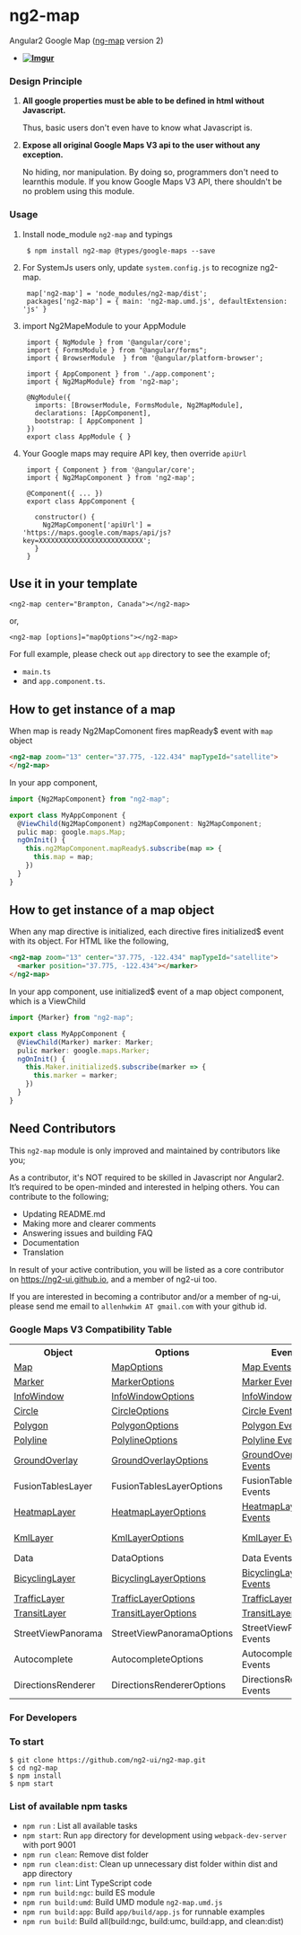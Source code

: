 # ng2-map

Angular2 Google Map ([ng-map](https://ngmap.github.io) version 2)

* **[![Imgur](http://i.imgur.com/O2EOCxf.png)](https://rawgit.com/ng2-ui/ng2-map/master/app/index.html)**		

### Design Principle

1. **All google properties must be able to be defined in html without Javascript.**

   Thus, basic users don't even have to know what Javascript is.

2. **Expose all original Google Maps V3 api to the user without any exception.**

   No hiding, nor manipulation. By doing so, programmers don't need to learnthis module.
   If you know Google Maps V3 API, there shouldn't be no problem using this module.

### Usage

1. Install node_module `ng2-map` and typings

        $ npm install ng2-map @types/google-maps --save

2. For SystemJs users only, update `system.config.js` to recognize ng2-map.

        map['ng2-map'] = 'node_modules/ng2-map/dist';
        packages['ng2-map'] = { main: 'ng2-map.umd.js', defaultExtension: 'js' }

3. import Ng2MapeModule to your AppModule

        import { NgModule } from '@angular/core';
        import { FormsModule } from "@angular/forms";
        import { BrowserModule  } from '@angular/platform-browser';

        import { AppComponent } from './app.component';
        import { Ng2MapModule} from 'ng2-map';

        @NgModule({
          imports: [BrowserModule, FormsModule, Ng2MapModule],
          declarations: [AppComponent],
          bootstrap: [ AppComponent ]
        })
        export class AppModule { }

4. Your Google maps may require API key, then override `apiUrl`

        import { Component } from '@angular/core';
        import { Ng2MapComponent } from 'ng2-map';

        @Component({ ... })
        export class AppComponent {

          constructor() {
            Ng2MapComponent['apiUrl'] = 'https://maps.google.com/maps/api/js?key=XXXXXXXXXXXXXXXXXXXXXXXXXX';
          }
        }

## Use it in your template

```
<ng2-map center="Brampton, Canada"></ng2-map>
```
or, 
```
<ng2-map [options]="mapOptions"></ng2-map>
```

For full example, please check out `app` directory to see the example of;

  - `main.ts`
  -  and `app.component.ts`.

## How to get instance of a map
 
When map is ready Ng2MapComonent fires mapReady$ event with `map` object

```HTML
<ng2-map zoom="13" center="37.775, -122.434" mapTypeId="satellite">
</ng2-map>
```

In your app component, 

```TypeScript
import {Ng2MapComponent} from "ng2-map";

export class MyAppComponent {
  @ViewChild(Ng2MapComponent) ng2MapComponent: Ng2MapComponent;
  pulic map: google.maps.Map;
  ngOnInit() {
    this.ng2MapComponent.mapReady$.subscribe(map => {
      this.map = map;
    })
  }
}
```

## How to get instance of a map object

When any map directive is initialized, each directive  fires initialized$ event with its object.
For HTML like the following, 
```HTML
<ng2-map zoom="13" center="37.775, -122.434" mapTypeId="satellite">
  <marker position="37.775, -122.434"></marker>
</ng2-map>
```

In your app component, use initialized$ event of a map object component, which is a ViewChild

```TypeScript
import {Marker} from "ng2-map";

export class MyAppComponent {
  @ViewChild(Marker) marker: Marker;
  pulic marker: google.maps.Marker;
  ngOnInit() {
    this.Maker.initialized$.subscribe(marker => {
      this.marker = marker;
    })
  }
}
```

## Need Contributors
 
This `ng2-map` module is only improved and maintained by contributors like you;

As a contributor, it's NOT required to be skilled in Javascript nor Angular2.
It’s required to be open-minded and interested in helping others.
You can contribute to the following;

  * Updating README.md
  * Making more and clearer comments
  * Answering issues and building FAQ
  * Documentation
  * Translation

In result of your active contribution, you will be listed as a core contributor
on https://ng2-ui.github.io, and a member of ng2-ui too.

If you are interested in becoming a contributor and/or a member of ng-ui,
please send me email to `allenhwkim AT gmail.com` with your github id.

### Google Maps V3 Compatibility Table

<table>
  <tr><th> Object  <th> Options <th> Events <th> Note </tr>
  <tr><td> <a href="https://developers.google.com/maps/documentation/javascript/reference#Map">Map</a>
      <td> <a href="https://developers.google.com/maps/documentation/javascript/reference#MapOptions">MapOptions</a>
      <td> <a href="https://developers.google.com/maps/documentation/javascript/reference#Map">Map Events</a>
      <td> <a href="https://developers.google.com/maps/documentation/javascript/examples/map-simple">Google Simple Map Example</a> <a href="">ng2-map example</a>
  <tr><td> <a href="https://developers.google.com/maps/documentation/javascript/reference#Marker">Marker</a>
      <td> <a href="https://developers.google.com/maps/documentation/javascript/reference#MarkerOptions">MarkerOptions</a>
      <td> <a href="https://developers.google.com/maps/documentation/javascript/reference#Marker">Marker Events</a>
      <td> <a href="https://developers.google.com/maps/documentation/javascript/examples/marker-simple">Google Simple Marker Example</a> <a href="">ng2-map marker example</a>
  <tr><td> <a href="https://developers.google.com/maps/documentation/javascript/reference#InfoWindow">InfoWindow</a>
      <td> <a href="https://developers.google.com/maps/documentation/javascript/reference#InfoWindowOptions">InfoWindowOptions</a>
      <td> <a href="https://developers.google.com/maps/documentation/javascript/reference#InfoWindow">InfoWindow Events</a>
      <td>  <a href="https://developers.google.com/maps/documentation/javascript/examples/infowindow-simple">Google Infowindows Example</a> <a href="">ng2-map info-window example</a>
  <tr><td> <a href="https://developers.google.com/maps/documentation/javascript/reference#Circle">Circle</a>
      <td> <a href="https://developers.google.com/maps/documentation/javascript/reference#CircleOptions">CircleOptions</a>
      <td> <a href="https://developers.google.com/maps/documentation/javascript/reference#Circle">Circle Events</a>
      <td> <a href="https://developers.google.com/maps/documentation/javascript/examples/circle-simple">Google Circle example</a> <a href="">ng2-map circle example</a>
  <tr><td> <a href="https://developers.google.com/maps/documentation/javascript/reference#Polygon">Polygon</a>
      <td> <a href="https://developers.google.com/maps/documentation/javascript/reference#PolygonOptions">PolygonOptions</a>
      <td> <a href="https://developers.google.com/maps/documentation/javascript/reference#Polygon">Polygon Events</a>
      <td> <a href="https://developers.google.com/maps/documentation/javascript/examples/polygon-hole">Google Polygon example</a> <a href="">ng2-map polygon example</a> 
  <tr><td> <a href="https://developers.google.com/maps/documentation/javascript/reference#Polyline">Polyline</a>
      <td> <a href="https://developers.google.com/maps/documentation/javascript/reference#PolylineOptions">PolylineOptions</a>
      <td> <a href="https://developers.google.com/maps/documentation/javascript/reference#Polyline">Polyline Events</a>
      <td> <a href="https://developers.google.com/maps/documentation/javascript/examples/polyline-simple">Google Polyline Example</a> <a href="">ng2-map polyline  example</a>
  <tr><td> <a href="https://developers.google.com/maps/documentation/javascript/reference#GroundOverlay">GroundOverlay</a>
      <td> <a href="https://developers.google.com/maps/documentation/javascript/reference#GroundOverlayOptions">GroundOverlayOptions</a>
      <td> <a href="https://developers.google.com/maps/documentation/javascript/reference#GroundOverlay">GroundOverlay Events</a>
      <td> <a href="https://developers.google.com/maps/documentation/javascript/examples/groundoverlay-simple">Google Simple Ground Overlay Example</a> <a href="">ng2-map ground-overlay example</a>
  <tr><td> FusionTablesLayer <td> FusionTablesLayerOptions <td> FusionTablesLayer Events <td> No Plan - Experimental Status
  <tr><td> <a href="https://developers.google.com/maps/documentation/javascript/reference#HeatmapLayer">HeatmapLayer</a>
      <td> <a href="https://developers.google.com/maps/documentation/javascript/reference#HeatmapLayerOptions">HeatmapLayerOptions</a>
      <td> <a href="https://developers.google.com/maps/documentation/javascript/reference#HeatmapLayer">HeatmapLayer Events</a>
      <td> <a href="https://developers.google.com/maps/documentation/javascript/examples/layer-heatmap">Google Heatmap Layer</a> <a href="">ng2-map heatmap-layer example</a>
  <tr><td> <a href="https://developers.google.com/maps/documentation/javascript/reference#KmlLayer">KmlLayer</a>
      <td> <a href="https://developers.google.com/maps/documentation/javascript/reference#KmlLayerOptions">KmlLayerOptions</a>
      <td> <a href="https://developers.google.com/maps/documentation/javascript/reference#KmlLayer">KmlLayer Events</a>
      <td> https://developers.google.com/maps/documentation/javascript/examples/layer-kml
  <tr><td> Data          <td> DataOptions              <td> Data Events              
      <td> <a href="https://developers.google.com/maps/documentation/javascript/examples/layer-data-simple">Google Layer Data Example</a> <a href="">ng2-map data example</a>
  <tr><td> <a href="https://developers.google.com/maps/documentation/javascript/reference#BicyclingLayer">BicyclingLayer</a>
      <td> <a href="https://developers.google.com/maps/documentation/javascript/reference#BicyclingLayerOptions">BicyclingLayerOptions</a>
      <td> <a href="https://developers.google.com/maps/documentation/javascript/reference#BicyclingLayer">BicyclingLayer Events</a>
      <td> <a href="https://developers.google.com/maps/documentation/javascript/examples/layer-bicycling">Google Bycycling Layer Example</a> <a href="">ng2-map bicycling-layer example</a>
  <tr><td> <a href="https://developers.google.com/maps/documentation/javascript/reference#TrafficLayer">TrafficLayer</a>
      <td> <a href="https://developers.google.com/maps/documentation/javascript/reference#TrafficLayerOptions">TrafficLayerOptions</a>
      <td> <a href="https://developers.google.com/maps/documentation/javascript/reference#TrafficLayer">TrafficLayer Events</a>
      <td> <a href="https://developers.google.com/maps/documentation/javascript/examples/layer-traffic">Google Traffic Layer Example</a> <a href="">ng2-map traffic-layer example</a>
  <tr><td> <a href="https://developers.google.com/maps/documentation/javascript/reference#TransitLayer">TransitLayer</a>
      <td> <a href="https://developers.google.com/maps/documentation/javascript/reference#TransitLayerOptions">TransitLayerOptions</a>
      <td> <a href="https://developers.google.com/maps/documentation/javascript/reference#TransitLayer">TransitLayer Events</a>
      <td> <a href="https://developers.google.com/maps/documentation/javascript/examples/layer-transit">Google Transit Layer Example</a> <a href="">ng2-map transit-layer example</a>
  <tr><td> StreetViewPanorama  <td> StreetViewPanoramaOptions     <td> StreetViewPanorama Events  
      <td> <a href="https://developers.google.com/maps/documentation/javascript/examples/streetview-embed">Google Streetview Example</a> <a href="">ng2-map streetview-panorama example</a>
  <tr><td> Autocomplete    <td> AutocompleteOptions     <td> Autocomplete Events    
      <td><a href="https://developers.google.com/maps/documentation/javascript/examples/places-autocomplete">Google Places Autocomplete Example</a> <a href="">ng2-map streetview-panorama example</a>
  <tr><td> DirectionsRenderer <td> DirectionsRendererOptions     <td> DirectionsRenderer Events    
      <td> <a href="https://developers.google.com/maps/documentation/javascript/examples/directions-complex">Google DirectionsExample</a> <a href="">ng2-map directions-renderer example</a> 
</table>

### For Developers

### To start

    $ git clone https://github.com/ng2-ui/ng2-map.git
    $ cd ng2-map
    $ npm install
    $ npm start

### List of available npm tasks

  * `npm run` : List all available tasks
  * `npm start`: Run `app` directory for development using `webpack-dev-server` with port 9001
  * `npm run clean`: Remove dist folder
  * `npm run clean:dist`: Clean up unnecessary dist folder within dist and app directory
  * `npm run lint`: Lint TypeScript code
  * `npm run build:ngc`: build ES module
  * `npm run build:umd`: Build UMD module `ng2-map.umd.js`
  * `npm run build:app`: Build `app/build/app.js` for runnable examples
  * `npm run build`: Build all(build:ngc, build:umc, build:app, and clean:dist)
